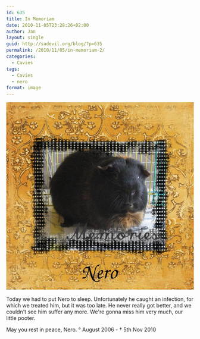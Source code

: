 ```yaml
---
id: 635
title: In Memoriam
date: 2010-11-05T23:28:26+02:00
author: Jan
layout: single
guid: http://sadevil.org/blog/?p=635
permalink: /2010/11/05/in-memoriam-2/
categories:
  - Cavies
tags:
  - Cavies
  - nero
format: image
---
```

![Macchiatto - In Memoriam](/assets/images/2010/11/Nero_Memories_1000-me.jpg "Macchiatto - In Memoriam")

Today we had to put Nero to sleep. Unfortunately he caught an infection, for which we treated him, but it was too late. He never really got better, and we couldn't see him suffer any more. We're gonna miss him very much, our little pooter.

May you rest in peace, Nero. &deg; August 2006 - &#8224; 5th Nov 2010